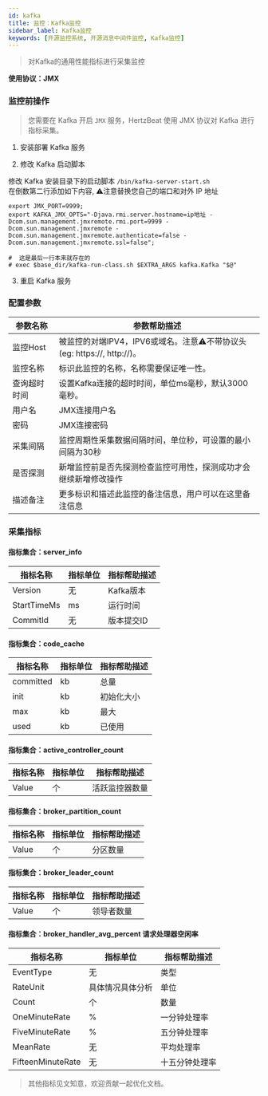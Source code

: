 ```yaml
---
id: kafka  
title: 监控：Kafka监控      
sidebar_label: Kafka监控
keywords: [开源监控系统, 开源消息中间件监控, Kafka监控]
---
```


> 对Kafka的通用性能指标进行采集监控

**使用协议：JMX** 

### 监控前操作

> 您需要在 Kafka 开启 `JMX` 服务，HertzBeat 使用 JMX 协议对 Kafka 进行指标采集。

1. 安装部署 Kafka 服务

2. 修改 Kafka 启动脚本

修改 Kafka 安装目录下的启动脚本 `/bin/kafka-server-start.sh`    
在倒数第二行添加如下内容, ⚠️注意替换您自己的端口和对外 IP 地址  

```shell
export JMX_PORT=9999;
export KAFKA_JMX_OPTS="-Djava.rmi.server.hostname=ip地址 -Dcom.sun.management.jmxremote.rmi.port=9999 -Dcom.sun.management.jmxremote -Dcom.sun.management.jmxremote.authenticate=false -Dcom.sun.management.jmxremote.ssl=false";

#  这是最后一行本来就存在的
# exec $base_dir/kafka-run-class.sh $EXTRA_ARGS kafka.Kafka "$@"
```

3. 重启 Kafka 服务

### 配置参数

| 参数名称      | 参数帮助描述 |
| ----------- | ----------- |
| 监控Host     | 被监控的对端IPV4，IPV6或域名。注意⚠️不带协议头(eg: https://, http://)。 |
| 监控名称     | 标识此监控的名称，名称需要保证唯一性。  |
| 查询超时时间 | 设置Kafka连接的超时时间，单位ms毫秒，默认3000毫秒。  |
| 用户名      | JMX连接用户名 |
| 密码        | JMX连接密码 |
| 采集间隔    | 监控周期性采集数据间隔时间，单位秒，可设置的最小间隔为30秒  |
| 是否探测    | 新增监控前是否先探测检查监控可用性，探测成功才会继续新增修改操作  |
| 描述备注    | 更多标识和描述此监控的备注信息，用户可以在这里备注信息  |

### 采集指标


#### 指标集合：server_info

| 指标名称      | 指标单位 | 指标帮助描述 |
| ----------- | ----------- | ----------- |
| Version         | 无 | Kafka版本 |
| StartTimeMs            | ms | 运行时间 |
| CommitId         | 无 | 版本提交ID |


#### 指标集合：code_cache

| 指标名称      | 指标单位 | 指标帮助描述 |
| ----------- | ----------- | ----------- |
| committed            | kb | 总量 |
| init         | kb | 初始化大小 |
| max | kb | 最大 |
| used         | kb | 已使用 |

#### 指标集合：active_controller_count

| 指标名称      | 指标单位 | 指标帮助描述 |
| ----------- | ----------- | ----------- |
| Value            | 个 | 活跃监控器数量 |



#### 指标集合：broker_partition_count

| 指标名称      | 指标单位 | 指标帮助描述 |
| ----------- | ----------- | ----------- |
| Value            | 个 | 分区数量 |

#### 指标集合：broker_leader_count

| 指标名称      | 指标单位 | 指标帮助描述 |
| ----------- | ----------- | ----------- |
| Value            | 个 | 领导者数量 |


#### 指标集合：broker_handler_avg_percent 请求处理器空闲率

| 指标名称      | 指标单位 | 指标帮助描述 |
| ----------- | ----------- | ----------- |
| EventType            | 无 | 类型 |
| RateUnit            | 具体情况具体分析 | 单位 |
| Count            | 个 | 数量 |
| OneMinuteRate            | % | 一分钟处理率 |
| FiveMinuteRate            | % | 五分钟处理率 |
| MeanRate            | 无 | 平均处理率 |
| FifteenMinuteRate            | 无 | 十五分钟处理率 |


> 其他指标见文知意，欢迎贡献一起优化文档。  

